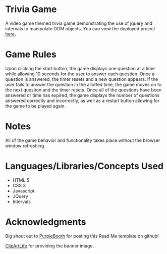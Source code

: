 # Trivia Game

A video game themed trivia game demonstrating the use of jquery and intervals to manipulate DOM objects. You can view the deployed project [here](https://chrishuman0923.github.io/TriviaGame/).

# Game Rules

Upon clicking the start button, the game displays one question at a time while allowing 10 seconds for the user to answer each question. Once a question is answered, the timer resets and a new question appears. If the user fails to answer the question in the allotted time, the game moves on to the next quesiton and the timer resets. Once all of the questions have been answered or time has expired, the game displays the number of questions answered correctly and incorrectly, as well as a restart button allowing for the game to be played again.

# Notes

All of the game behavior and functionality takes place without the browser window refreshing.

# Languages/Libraries/Concepts Used
- HTML 5
- CSS 3
- Javascript
- JQuery
- Intervals

# Acknowledgments

Big shout out to [PurpleBooth](https://gist.github.com/PurpleBooth/109311bb0361f32d87a2) for posting this Read Me template on github!

[ClipArtLife](https://wallpaper-gallery.net/single/video-game-collage-wallpapers-13.html) for providing the banner image.
